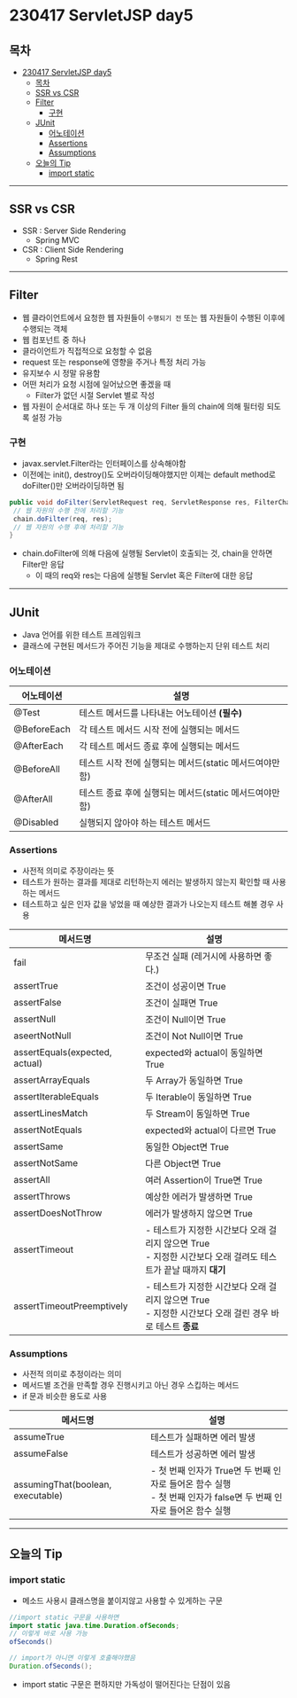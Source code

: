 # 230417 ServletJSP day5
## 목차

<!-- TOC -->

- [230417 ServletJSP day5](#230417-servletjsp-day5)
  - [목차](#목차)
  - [SSR vs CSR](#ssr-vs-csr)
  - [Filter](#filter)
    - [구현](#구현)
  - [JUnit](#junit)
    - [어노테이션](#어노테이션)
    - [Assertions](#assertions)
    - [Assumptions](#assumptions)
  - [오늘의 Tip](#오늘의-tip)
    - [import static](#import-static)

<!-- /TOC -->
---
## SSR vs CSR
- SSR : Server Side Rendering
  - Spring MVC
- CSR : Client Side Rendering
  - Spring Rest

---
## Filter
- 웹 클라이언트에서 요청한 웹 자원들이 `수행되기 전` 또는 웹 자원들이 수행된 이후에 수행되는 객체
- 웹 컴포넌트 중 하나
- 클라이언트가 직접적으로 요청할 수 없음
- request 또는 response에 영향을 주거나 특정 처리 가능
- 유지보수 시 정말 유용함
- 어떤 처리가 요청 시점에 일어났으면 좋겠을 때
  - Filter가 없던 시절 Servlet 별로 작성
- 웹 자원이 순서대로 하나 또는 두 개 이상의 Filter 들의 chain에 의해 필터링 되도록 설정 가능
### 구현
- javax.servlet.Filter라는 인터페이스를 상속해야함
- 이전에는 init(), destroy()도 오버라이딩해야했지만 이제는 default method로 doFilter()만 오버라이딩하면 됨
```java
public void doFilter(ServletRequest req, ServletResponse res, FilterChain chain) throws IOException, ServletException {
 // 웹 자원의 수행 전에 처리할 기능
 chain.doFilter(req, res);
 // 웹 자원의 수행 후에 처리할 기능
}
```
- chain.doFilter에 의해 다음에 실행될 Servlet이 호출되는 것, chain을 안하면 Filter만 응답
  - 이 때의 req와 res는 다음에 실행될 Servlet 혹은 Filter에 대한 응답

---
## JUnit
- Java 언어를 위한 테스트 프레임워크
- 클래스에 구현된 메서드가 주어진 기능을 제대로 수행하는지 단위 테스트 처리

### 어노테이션
| 어노테이션  | 설명                                                     |
| ----------- | -------------------------------------------------------- |
| @Test       | 테스트 메서드를 나타내는 어노테이션 **(필수)**           |
| @BeforeEach | 각 테스트 메서드 시작 전에 실행되는 메서드               |
| @AfterEach  | 각 테스트 메서드 종료 후에 실행되는 메서드               |
| @BeforeAll  | 테스트 시작 전에 실행되는 메서드(static 메서드여야만 함) |
| @AfterAll   | 테스트 종료 후에 실행되는 메서드(static 메서드여야만 함) |
| @Disabled   | 실행되지 않아야 하는 테스트 메서드                       |


### Assertions
- 사전적 의미로 주장이라는 뜻
- 테스트가 원하는 결과를 제대로 리턴하는지 에러는 발생하지 않는지 확인할 때 사용하는 메서드
- 테스트하고 싶은 인자 값을 넣었을 때 예상한 결과가 나오는지 테스트 해볼 경우 사용

| 메서드명                       | 설명                                                                                                              |
| ------------------------------ | ----------------------------------------------------------------------------------------------------------------- |
| fail                           | 무조건 실패 (레거시에 사용하면 좋다.)                                                                             |
| assertTrue                     | 조건이 성공이면 True                                                                                              |
| assertFalse                    | 조건이 실패면 True                                                                                                |
| assertNull                     | 조건이 Null이면 True                                                                                              |
| aseertNotNull                  | 조건이 Not Null이면 True                                                                                          |
| assertEquals(expected, actual) | expected와 actual이 동일하면 True                                                                                 |
| assertArrayEquals              | 두 Array가 동일하면 True                                                                                          |
| assertIterableEquals           | 두 Iterable이 동일하면 True                                                                                       |
| assertLinesMatch               | 두 Stream이 동일하면 True                                                                                         |
| assertNotEquals                | expected와 actual이 다르면 True                                                                                   |
| assertSame                     | 동일한 Object면 True                                                                                              |
| assertNotSame                  | 다른 Object면 True                                                                                                |
| assertAll                      | 여러 Assertion이 True면 True                                                                                      |
| assertThrows                   | 예상한 에러가 발생하면 True                                                                                       |
| assertDoesNotThrow             | 에러가 발생하지 않으면 True                                                                                       |
| assertTimeout                  | - 테스트가 지정한 시간보다 오래 걸리지 않으면 True<br>- 지정한 시간보다 오래 걸려도 테스트가 끝날 때까지 **대기** |
| assertTimeoutPreemptively      | - 테스트가 지정한 시간보다 오래 걸리지 않으면 True<br>- 지정한 시간보다 오래 걸린 경우 바로 테스트 **종료**       |

### Assumptions
- 사전적 의미로 추정이라는 의미
- 메서드별 조건을 만족할 경우 진행시키고 아닌 경우 스킵하는 메서드
- if 문과 비슷한 용도로 사용

| 메서드명                          | 설명                                                                                                                |
| --------------------------------- | ------------------------------------------------------------------------------------------------------------------- |
| assumeTrue                        | 테스트가 실패하면 에러 발생                                                                                         |
| assumeFalse                       | 테스트가 성공하면 에러 발생                                                                                         |
| assumingThat(boolean, executable) | - 첫 번째 인자가 True면 두 번째 인자로 들어온 함수 실행<br>- 첫 번째 인자가 false면 두 번째 인자로 들어온 함수 실행 |

---
## 오늘의 Tip
### import static
- 메소드 사용시 클래스명을 붙이지않고 사용할 수 있게하는 구문
```java
//import static 구문을 사용하면
import static java.time.Duration.ofSeconds;
// 이렇게 바로 사용 가능
ofSeconds()

// import가 아니면 이렇게 호출해야했음
Duration.ofSeconds();

```
- import static 구문은 편하지만 가독성이 떨어진다는 단점이 있음